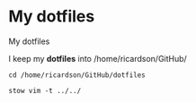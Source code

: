 # My dotfiles
My dotfiles 


I keep my **dotfiles** into /home/ricardson/GitHub/


```
cd /home/ricardson/GitHub/dotfiles

stow vim -t ../../
```
